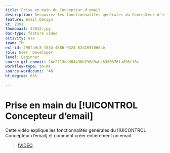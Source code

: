 ```yaml
---
title: Prise en main du Concepteur d'email
description: Découvrez les fonctionnalités générales du Concepteur d'email et comment créer entièrement un email.
feature: Email Design
kt: 2391
thumbnail: 25912.jpg
doc-type: feature video
activity: use
team: TM
exl-id: 298fa9c5-153b-4886-9324-82d2651060ab
role: User, Developer
level: Beginner
source-git-commit: 2be2719ddd84490b796d9abc6300376fa896ff0c
workflow-type: tm+mt
source-wordcount: '46'
ht-degree: 65%

---
```


# Prise en main du [!UICONTROL Concepteur d’email]

Cette vidéo explique les fonctionnalités générales du [!UICONTROL Concepteur d’email] et comment créer entièrement un email.

>[!VIDEO](https://video.tv.adobe.com/v/25912?quality=12)
